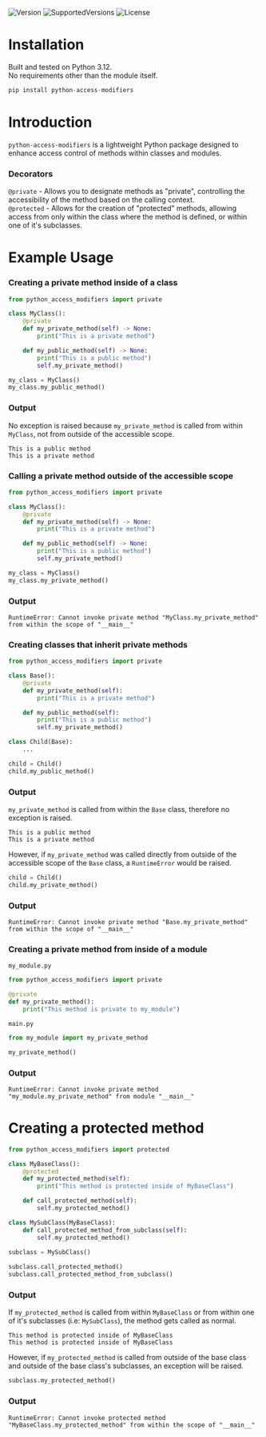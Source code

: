 ![Version]
![SupportedVersions]
![License]

[Version]: https://img.shields.io/pypi/v/python-access-modifiers
[SupportedVersions]: https://img.shields.io/badge/python-3.12-orange
[License]: https://img.shields.io/badge/license-MIT-yellow

# Installation
Built and tested on Python 3.12.<br>
No requirements other than the module itself.
```py
pip install python-access-modifiers
```
# Introduction
`python-access-modifiers` is a lightweight Python package designed to enhance access control of methods within classes and modules.

### Decorators
`@private` - Allows you to designate methods as "private", controlling the accessibility of the method based on the calling context.<br>
`@protected` - Allows for the creation of "protected" methods, allowing access from only within the class where the method is defined, or within one of it's subclasses.

# Example Usage
### Creating a private method inside of a class
```py
from python_access_modifiers import private

class MyClass():
    @private
    def my_private_method(self) -> None:
        print("This is a private method")

    def my_public_method(self) -> None:
        print("This is a public method")
        self.my_private_method()

my_class = MyClass()
my_class.my_public_method()
```
### Output
No exception is raised because `my_private_method` is called from within `MyClass`, not from outside of the accessible scope.
```
This is a public method
This is a private method
```
### Calling a private method outside of the accessible scope
```py
from python_access_modifiers import private

class MyClass():
    @private
    def my_private_method(self) -> None:
        print("This is a private method")

    def my_public_method(self) -> None:
        print("This is a public method")
        self.my_private_method()

my_class = MyClass()
my_class.my_private_method()
```
### Output
```
RuntimeError: Cannot invoke private method "MyClass.my_private_method" from within the scope of "__main__"
```
### Creating classes that inherit private methods
```py
from python_access_modifiers import private

class Base():
    @private
    def my_private_method(self):
        print("This is a private method")

    def my_public_method(self):
        print("This is a public method")
        self.my_private_method()

class Child(Base):
    ...

child = Child()
child.my_public_method()
```
### Output
`my_private_method` is called from within the `Base` class, therefore no exception is raised.
```
This is a public method
This is a private method
```
However, if `my_private_method` was called directly from outside of the accessible scope of the `Base` class, a `RuntimeError` would be raised.
```py
child = Child()
child.my_private_method()
```
### Output
```
RuntimeError: Cannot invoke private method "Base.my_private_method" from within the scope of "__main__"
```
### Creating a private method from inside of a module
`my_module.py`
```py
from python_access_modifiers import private

@private
def my_private_method():
    print("This method is private to my_module")
```
`main.py`
```py
from my_module import my_private_method

my_private_method()
```
### Output
```
RuntimeError: Cannot invoke private method "my_module.my_private_method" from module "__main__"
```
# Creating a protected method
```py
from python_access_modifiers import protected

class MyBaseClass():
    @protected
    def my_protected_method(self):
        print("This method is protected inside of MyBaseClass")

    def call_protected_method(self):
        self.my_protected_method()

class MySubClass(MyBaseClass):
    def call_protected_method_from_subclass(self):
        self.my_protected_method()
        
subclass = MySubClass()

subclass.call_protected_method()
subclass.call_protected_method_from_subclass()
```
### Output
If `my_protected_method` is called from within `MyBaseClass` or from within one of it's subclasses (i.e: `MySubClass`), the method gets called as normal.
```
This method is protected inside of MyBaseClass
This method is protected inside of MyBaseClass
```
However, if `my_protected_method` is called from outside of the base class and outside of the base class's subclasses, an exception will be raised.
```py
subclass.my_protected_method()
```
### Output
```
RuntimeError: Cannot invoke protected method "MyBaseClass.my_protected_method" from within the scope of "__main__"
```